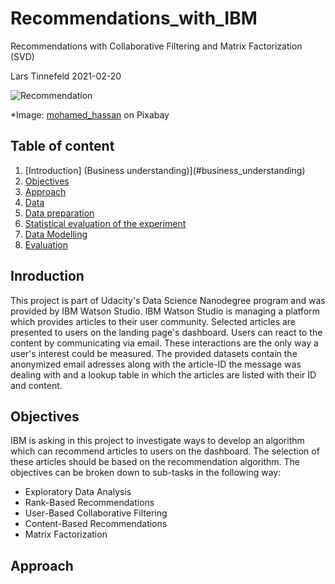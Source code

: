 # Recommendations_with_IBM
Recommendations with Collaborative Filtering and Matrix Factorization (SVD)

Lars Tinnefeld
2021-02-20

![Recommendation](https://cdn.pixabay.com/photo/2018/03/19/13/43/feedback-3240007_960_720.jpg)

*Image: [mohamed_hassan](https://pixabay.com/users/mohamed_hassan-5229782/) on Pixabay

## Table of content
1. [Introduction] (Business understanding)](#business_understanding)
2. [Objectives](#objectives)
3. [Approach](#approach)
4. [Data](#data)
5. [Data preparation](#preparation)
6. [Statistical evaluation of the experiment](#ab_test)
7. [Data Modelling](#modelling)
8. [Evaluation](#evaluation)

## Inroduction <a name="business_understanding"></a>
This project is part of Udacity's Data Science Nanodegree program and was provided by IBM Watson Studio. IBM Watson Studio is managing a platform which provides articles to their user community. Selected articles are presented to users on the landing page's dashboard. Users can react to the content by communicating via email. These interactions are the only way a user's interest could be measured. The provided datasets contain the anonymized email adresses along with the article-ID the message was dealing with and a lookup table in which the articles are listed with their ID and content.

## Objectives <a name="objectives"></a>
IBM is asking in this project to investigate ways to develop an algorithm which can recommend articles to users on the dashboard. The selection of these articles should be based on the recommendation algorithm. The objectives can be broken down to sub-tasks in the following way:

- Exploratory Data Analysis
- Rank-Based Recommendations
- User-Based Collaborative Filtering
- Content-Based Recommendations
- Matrix Factorization

## Approach <a name="approach"></a>
